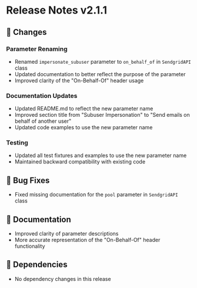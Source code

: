 # Release Notes v2.1.1

## 🔄 Changes

### Parameter Renaming
- Renamed `impersonate_subuser` parameter to `on_behalf_of` in `SendgridAPI` class
- Updated documentation to better reflect the purpose of the parameter
- Improved clarity of the "On-Behalf-Of" header usage

### Documentation Updates
- Updated README.md to reflect the new parameter name
- Improved section title from "Subuser Impersonation" to "Send emails on behalf of another user"
- Updated code examples to use the new parameter name

### Testing
- Updated all test fixtures and examples to use the new parameter name
- Maintained backward compatibility with existing code

## 🐛 Bug Fixes
- Fixed missing documentation for the `pool` parameter in `SendgridAPI` class

## 📝 Documentation
- Improved clarity of parameter descriptions
- More accurate representation of the "On-Behalf-Of" header functionality

## 🔧 Dependencies
- No dependency changes in this release
